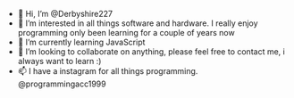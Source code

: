 - 👋 Hi, I’m @Derbyshire227
- 👀 I’m interested in all things software and hardware. I really enjoy programming only been learning for a couple of years now
- 🌱 I’m currently learning JavaScript 
- 💞️ I’m looking to collaborate on anything, please feel free to contact me, i always want to learn :)
- 📫 I have a instagram for all things programming. @programmingacc1999

<!---
Derbyshire227/Derbyshire227 is a ✨ special ✨ repository because its `README.md` (this file) appears on your GitHub profile.
You can click the Preview link to take a look at your changes.
--->
